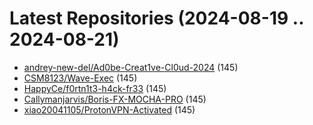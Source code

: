 # Latest Repositories (2024-08-19 .. 2024-08-21)

- [andrey-new-del/Ad0be-Creat1ve-Cl0ud-2024](https://github.com/andrey-new-del/Ad0be-Creat1ve-Cl0ud-2024) (145)
- [CSM8123/Wave-Exec](https://github.com/CSM8123/Wave-Exec) (145)
- [HappyCe/f0rtn1t3-h4ck-fr33](https://github.com/HappyCe/f0rtn1t3-h4ck-fr33) (145)
- [Callymanjarvis/Boris-FX-MOCHA-PRO](https://github.com/Callymanjarvis/Boris-FX-MOCHA-PRO) (145)
- [xiao20041105/ProtonVPN-Activated](https://github.com/xiao20041105/ProtonVPN-Activated) (145)
